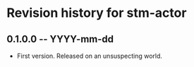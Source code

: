 # Revision history for stm-actor

## 0.1.0.0 -- YYYY-mm-dd

* First version. Released on an unsuspecting world.
